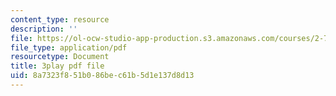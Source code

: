 ```yaml
---
content_type: resource
description: ''
file: https://ol-ocw-studio-app-production.s3.amazonaws.com/courses/2-71-optics-spring-2009/8a7323f851b086bec61b5d1e137d8d13_VHIJPHqwV_0.pdf
file_type: application/pdf
resourcetype: Document
title: 3play pdf file
uid: 8a7323f8-51b0-86be-c61b-5d1e137d8d13
---
```

